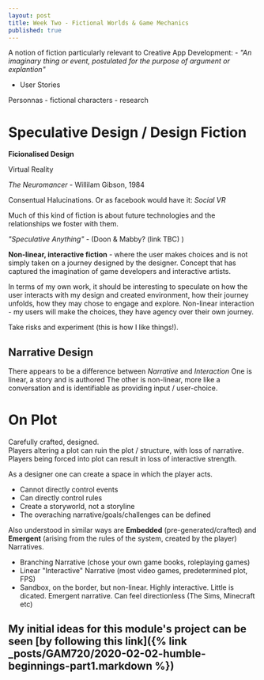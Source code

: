 ```yaml
---
layout: post
title: Week Two - Fictional Worlds & Game Mechanics
published: true
---
```


A notion of fiction particularly relevant to Creative App Development: -
_"An imaginary thing or event, postulated for the purpose of argument or explantion"_
 - User Stories

Personnas - fictional characters - research

# Speculative Design / Design Fiction

**Ficionalised Design**

Virtual Reality

_The Neuromancer_ - Willilam Gibson, 1984

Consentual Halucinations. Or as facebook would have it: _Social VR_

Much of this kind of fiction is about future technologies and the relationships we foster with them.


_"Speculative Anything"_ - (Doon & Mabby? (link TBC) )

**Non-linear, interactive fiction** - where the user makes choices and is not simply taken on a journey designed by the designer. Concept that has captured the imagination of game developers and interactive artists.

In terms of my own work, it should be interesting to speculate on how the user interacts with my design and created environment, how their journey unfolds, how they may chose to engage and explore. Non-linear interaction - my users will make the choices, they have agency over their own journey.

Take risks and experiment (this is how I like things!).

## Narrative Design

There appears to be a difference between _Narrative_ and _Interaction_
One is linear, a story and is authored
The other is non-linear, more like a conversation and is identifiable as providing input / user-choice.

# On Plot

Carefully crafted, designed. <br>
Players altering a plot can ruin the plot / structure, with loss of narrative.<br>
Players being forced into plot can result in loss of interactive strength.

As a designer one can create a space in which the player acts. 
* Cannot directly control events
* Can directly control rules
* Create a storyworld, not a storyline
* The overaching narrative/goals/challenges can be defined


Also understood in similar ways are **Embedded** (pre-generated/crafted) and **Emergent** (arising from the rules of the system, created by the player) Narratives. 

* Branching Narrative (chose your own game books, roleplaying games)
* Linear "Interactive" Narrative (most video games, predetermined plot, FPS)
* Sandbox, on the border, but non-linear. Highly interactive. Little is dicated. Emergent narrative. Can feel directionless (The Sims, Minecraft etc)







## My initial ideas for this module's project can be seen [by following **this** link]({% link _posts/GAM720/2020-02-02-humble-beginnings-part1.markdown %})

